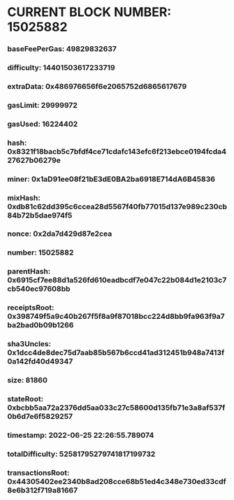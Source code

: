 # CURRENT BLOCK NUMBER: 15025882

### baseFeePerGas: 49829832637
### difficulty: 14401503617233719
### extraData: 0x486976656f6e2065752d6865617679
### gasLimit: 29999972
### gasUsed: 16224402
### hash: 0x8321f18bacb5c7bfdf4ce71cdafc143efc6f213ebce0194fcda427627b06279e
### miner: 0x1aD91ee08f21bE3dE0BA2ba6918E714dA6B45836
### mixHash: 0xdb81c62dd395c6ccea28d5567f40fb77015d137e989c230cb84b72b5dae974f5
### nonce: 0x2da7d429d87e2cea
### number: 15025882
### parentHash: 0x6915cf7ee88d1a526fd610eadbcdf7e047c22b084d1e2103c7cb540ec97608bb
### receiptsRoot: 0x398749f5a9c40b267f5f8a9f87018bcc224d8bb9fa963f9a7ba2bad0b09b1266
### sha3Uncles: 0x1dcc4de8dec75d7aab85b567b6ccd41ad312451b948a7413f0a142fd40d49347
### size: 81860
### stateRoot: 0xbcbb5aa72a2376dd5aa033c27c58600d135fb71e3a8af537f0b6d7e6f5829257
### timestamp: 2022-06-25 22:26:55.789074
### totalDifficulty: 52581795279741817199732
### transactionsRoot: 0x44305402ee2340b8ad208cce68b51ed4c348e730ed33cdf8e6b312f719a81667
